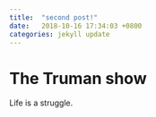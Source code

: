 ```yaml
---
title:  "second post!"
date:   2018-10-16 17:34:03 +0800
categories: jekyll update
---
```


# The Truman show

Life is a struggle.
